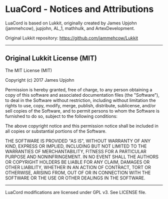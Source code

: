 # LuaCord - Notices and Attributions

LuaCord is based on Lukkit, originally created by James Upjohn (jammehcow), jupjohn, AL_1, mathhulk, and ArtexDevelopment.

Original Lukkit repository: https://github.com/jammehcow/Lukkit

---

## Original Lukkit License (MIT)

The MIT License (MIT)

Copyright (c) 2017 James Upjohn

Permission is hereby granted, free of charge, to any person obtaining a copy
of this software and associated documentation files (the "Software"), to deal
in the Software without restriction, including without limitation the rights
to use, copy, modify, merge, publish, distribute, sublicense, and/or sell
copies of the Software, and to permit persons to whom the Software is
furnished to do so, subject to the following conditions:

The above copyright notice and this permission notice shall be included in
all copies or substantial portions of the Software.

THE SOFTWARE IS PROVIDED "AS IS", WITHOUT WARRANTY OF ANY KIND, EXPRESS OR
IMPLIED, INCLUDING BUT NOT LIMITED TO THE WARRANTIES OF MERCHANTABILITY,
FITNESS FOR A PARTICULAR PURPOSE AND NONINFRINGEMENT. IN NO EVENT SHALL THE
AUTHORS OR COPYRIGHT HOLDERS BE LIABLE FOR ANY CLAIM, DAMAGES OR OTHER
LIABILITY, WHETHER IN AN ACTION OF CONTRACT, TORT OR OTHERWISE, ARISING FROM,
OUT OF OR IN CONNECTION WITH THE SOFTWARE OR THE USE OR OTHER DEALINGS IN
THE SOFTWARE.

---

LuaCord modifications are licensed under GPL v3. See LICENSE file.